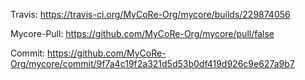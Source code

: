 Travis: https://travis-ci.org/MyCoRe-Org/mycore/builds/229874056 

Mycore-Pull: https://github.com/MyCoRe-Org/mycore/pull/false 

Commit: https://github.com/MyCoRe-Org/mycore/commit/9f7a4c19f2a321d5d53b0df419d926c9e627a9b7